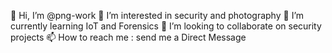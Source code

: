 👋 Hi, I’m @png-work
👀 I’m interested in security and photography
🌱 I’m currently learning IoT and Forensics
💞️ I’m looking to collaborate on security projects
📫 How to reach me : send me a Direct Message

